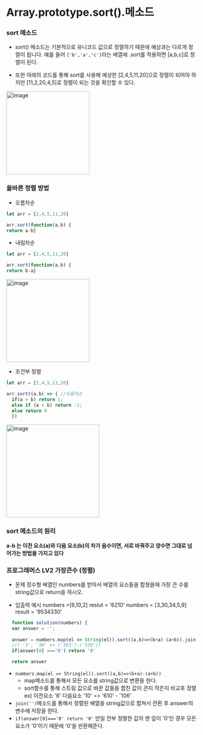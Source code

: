 # Array.prototype.sort().메소드

### sort 메소드
- sort() 메소드는 기본적으로 유니코드 값으로 정렬하기 때문에 예상과는 다르게 정렬이 됩니다.
예를 들어 `['b','a','c']`라는 배열에 .sort를 적용하면 [a,b,c]로 정렬이 된다.

- 또한 아래의 코드를 통해 sort를 사용해 예상한 [2,4,5,11,20]으로 정렬이 되어야 하지만 [11,2,20,4,5]로 정렬이 되는 것을 확인할 수 있다.
<img width="220" alt="image" src="https://user-images.githubusercontent.com/114140840/212676976-42642e52-091f-4013-b658-df6c6f52b4a7.png">

### 올바른 정렬 방법

- 오름차순
```javascript
let arr = [2,4,5,11,20]

arr.sort(function(a,b) {
return a-b} 
```
- 내림차순
```javascript
let arr = [2,4,5,11,20]

arr.sort(function(a,b) {
return b-a} 
```
<img width="220" alt="image" src="https://user-images.githubusercontent.com/114140840/212677509-f5bf33ad-cdf4-4e72-8060-5ba9294b34d6.png">

- 조건부 정렬
```javascript
let arr = [2,4,5,11,20]

arr.sort((a,b) => { //오름차순
  if(a > b) return 1;
  else if (a < b) return -1;
  else return 0
  })
```
<img width="246" alt="image" src="https://user-images.githubusercontent.com/114140840/212677877-d102031f-88bd-4a8d-97ee-e68902a7cccb.png">

### sort 메소드의 원리
**a-b 는 이전 요소(a)와 다음 요소(b)의 차가 음수이면, 서로 바꿔주고 양수면 그대로 넘어가는 방법을 가지고 있다**

### 프로그래머스 LV2 가장큰수 (정렬)
- 문제 
정수형 배열인 numbers를 받아서 배열의 요소들을 합쳤을때 가장 큰 수를 string값으로 return을 하시오.

- 입출력 예시
numbers =[6,10,2] reslut = '6210'
numbers = [3,30,34,5,9] result = '9534330'

```javascript
  function solution(numbers) {
  var answer = '';
  
  answer = numbers.map(el => String(el)).sort((a,b)=>(b+a)-(a+b)).join('')
  //( '3', '30' => ('303')-('330'))
  if(answer[0] ==='0') return '0'

  return answer
  ```
 -  `numbers.map(el => String(el)).sort((a,b)=>(b+a)-(a+b))`
    - map메소드를 통해서 모든 요소를 string값으로 변환을 한다.
    - sort함수를 통해 스트링 값으로 바꾼 값들을 합친 값이 큰지 작은지 비교후 정렬
ex) 이전요소 '6' 다음요소 '10' => '610' - '106'
- `join('')`메소드를 통해서 정렬된 배열을 string값으로 합쳐서 전환 후 answer의 변수에 저장을 한다.
- `if(answer[0]==='0' return '0'` 만일 전부 정렬한 값의 맨 앞이 '0'인 경우 모든 요소가 '0'이기 때문에 '0'을 반환해준다.

